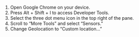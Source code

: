 1. Open Google Chrome on your device.
2. Press Alt + Shift + I to access Developer Tools.
3. Select the three dot menu icon in the top right of the pane.
4. Scroll to “More Tools” and select “Sensors.”
5. Change Geolocation to “Custom location…”
